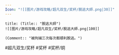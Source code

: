```yaml
---
Icon: "![[图片/游戏攻略/超凡双生/奖杯/脫逃大師.png|30]]"
---
```

```ad-common-bronze-trophy
title: (Title:: "脫逃大師")
![[图片/游戏攻略/超凡双生/奖杯/脫逃大師.png|100]]

(Comment:: "被拘捕三次每次都順利脫逃。")
```

#超凡双生/奖杯 #奖杯 #奖杯/铜
